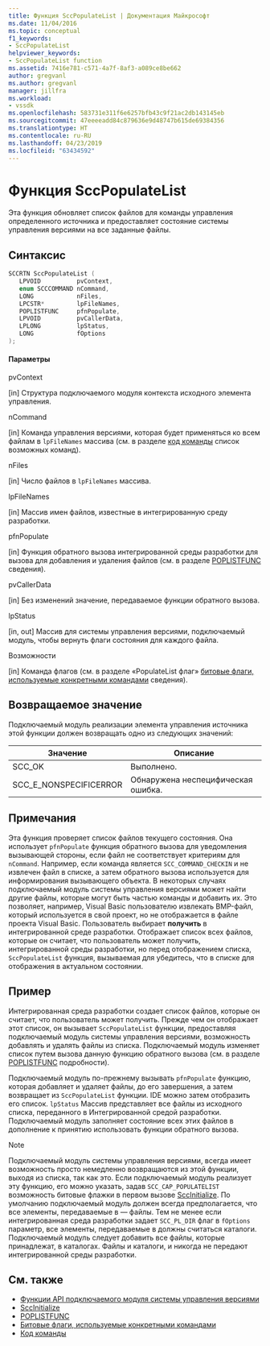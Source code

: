```yaml
---
title: Функция SccPopulateList | Документация Майкрософт
ms.date: 11/04/2016
ms.topic: conceptual
f1_keywords:
- SccPopulateList
helpviewer_keywords:
- SccPopulateList function
ms.assetid: 7416e781-c571-4a7f-8af3-a089ce8be662
author: gregvanl
ms.author: gregvanl
manager: jillfra
ms.workload:
- vssdk
ms.openlocfilehash: 583731e311f6e6257bfb43c9f21ac2db143145eb
ms.sourcegitcommit: 47eeeeadd84c879636e9d48747b615de69384356
ms.translationtype: HT
ms.contentlocale: ru-RU
ms.lasthandoff: 04/23/2019
ms.locfileid: "63434592"
---
```

# <a name="sccpopulatelist-function"></a>Функция SccPopulateList
Эта функция обновляет список файлов для команды управления определенного источника и предоставляет состояние системы управления версиями на все заданные файлы.

## <a name="syntax"></a>Синтаксис

```cpp
SCCRTN SccPopulateList (
   LPVOID          pvContext,
   enum SCCCOMMAND nCommand,
   LONG            nFiles,
   LPCSTR*         lpFileNames,
   POPLISTFUNC     pfnPopulate,
   LPVOID          pvCallerData,
   LPLONG          lpStatus,
   LONG            fOptions
);
```

#### <a name="parameters"></a>Параметры
 pvContext

[in] Структура подключаемого модуля контекста исходного элемента управления.

 nCommand

[in] Команда управления версиями, которая будет применяться ко всем файлам в `lpFileNames` массива (см. в разделе [код команды](../extensibility/command-code-enumerator.md) список возможных команд).

 nFiles

[in] Число файлов в `lpFileNames` массива.

 lpFileNames

[in] Массив имен файлов, известные в интегрированную среду разработки.

 pfnPopulate

[in] Функция обратного вызова интегрированной среды разработки для вызова для добавления и удаления файлов (см. в разделе [POPLISTFUNC](../extensibility/poplistfunc.md) сведения).

 pvCallerData

[in] Без изменений значение, передаваемое функции обратного вызова.

 lpStatus

[in, out] Массив для системы управления версиями, подключаемый модуль, чтобы вернуть флаги состояния для каждого файла.

 Возможности

[in] Команда флагов (см. в разделе «PopulateList флаг» [битовые флаги, используемые конкретными командами](../extensibility/bitflags-used-by-specific-commands.md) сведения).

## <a name="return-value"></a>Возвращаемое значение
 Подключаемый модуль реализации элемента управления источника этой функции должен возвращать одно из следующих значений:

|Значение|Описание|
|-----------|-----------------|
|SCC_OK|Выполнено.|
|SCC_E_NONSPECIFICERROR|Обнаружена неспецифическая ошибка.|

## <a name="remarks"></a>Примечания
 Эта функция проверяет список файлов текущего состояния. Она использует `pfnPopulate` функция обратного вызова для уведомления вызывающей стороны, если файл не соответствует критериям для `nCommand`. Например, если команда является `SCC_COMMAND_CHECKIN` и не извлечен файл в списке, а затем обратного вызова используется для информирования вызывающего объекта. В некоторых случаях подключаемый модуль системы управления версиями может найти другие файлы, которые могут быть частью команды и добавить их. Это позволяет, например, Visual Basic пользователю извлекать BMP-файл, который используется в свой проект, но не отображается в файле проекта Visual Basic. Пользователь выбирает **получить** в интегрированной среде разработки. Отображает список всех файлов, которые он считает, что пользователь может получить, интегрированной среды разработки, но перед отображением списка, `SccPopulateList` функция, вызываемая для убедитесь, что в списке для отображения в актуальном состоянии.

## <a name="example"></a>Пример
 Интегрированная среда разработки создает список файлов, которые он считает, что пользователь может получить. Прежде чем он отображает этот список, он вызывает `SccPopulateList` функции, предоставляя подключаемый модуль системы управления версиями, возможность добавлять и удалять файлы из списка. Подключаемый модуль изменяет список путем вызова данную функцию обратного вызова (см. в разделе [POPLISTFUNC](../extensibility/poplistfunc.md) подробности).

 Подключаемый модуль по-прежнему вызывать `pfnPopulate` функцию, которая добавляет и удаляет файлы, до его завершения, а затем возвращает из `SccPopulateList` функции. IDE можно затем отобразить его список. `lpStatus` Массив представляет все файлы из исходного списка, переданного в Интегрированной средой разработки. Подключаемый модуль заполняет состояние всех этих файлов в дополнение к принятию использовать функции обратного вызова.

> [!NOTE]
> Подключаемый модуль системы управления версиями, всегда имеет возможность просто немедленно возвращаются из этой функции, выходя из списка, так как это. Если подключаемый модуль реализует эту функцию, его можно указать, задав `SCC_CAP_POPULATELIST` возможность битовые флажки в первом вызове [SccInitialize](../extensibility/sccinitialize-function.md). По умолчанию подключаемый модуль должен всегда предполагается, что все элементы, передаваемые в — файлы. Тем не менее если интегрированная среда разработки задает `SCC_PL_DIR` флаг в `fOptions` параметр, все элементы, передаваемые в должны считаться каталоги. Подключаемый модуль следует добавить все файлы, которые принадлежат, в каталогах. Файлы и каталоги, и никогда не передают интегрированной среды разработки.

## <a name="see-also"></a>См. также
- [Функции API подключаемого модуля системы управления версиями](../extensibility/source-control-plug-in-api-functions.md)
- [SccInitialize](../extensibility/sccinitialize-function.md)
- [POPLISTFUNC](../extensibility/poplistfunc.md)
- [Битовые флаги, используемые конкретными командами](../extensibility/bitflags-used-by-specific-commands.md)
- [Код команды](../extensibility/command-code-enumerator.md)